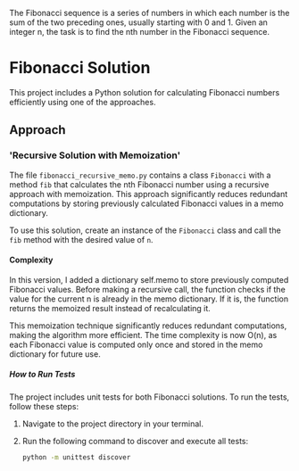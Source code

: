 The Fibonacci sequence is a series of numbers in which each number is the sum of the two preceding ones, usually starting with 0 and 1. Given an integer n, the task is to find the nth number in the Fibonacci sequence.

# Fibonacci Solution

This project includes a Python solution for calculating Fibonacci numbers efficiently using one of the approaches.


## Approach

### 'Recursive Solution with Memoization'

The file `fibonacci_recursive_memo.py` contains a class `Fibonacci` with a method `fib` that calculates the nth Fibonacci number using a recursive approach with memoization. This approach significantly reduces redundant computations by storing previously calculated Fibonacci values in a memo dictionary.

To use this solution, create an instance of the `Fibonacci` class and call the `fib` method with the desired value of `n`.


#### Complexity

In this version, I added a dictionary self.memo to store previously computed Fibonacci values. Before making a recursive call, the function checks if the value for the current n is already in the memo dictionary. If it is, the function returns the memoized result instead of recalculating it.

This memoization technique significantly reduces redundant computations, making the algorithm more efficient. The time complexity is now O(n), as each Fibonacci value is computed only once and stored in the memo dictionary for future use.


##### How to Run Tests

The project includes unit tests for both Fibonacci solutions. To run the tests, follow these steps:

1. Navigate to the project directory in your terminal.
2. Run the following command to discover and execute all tests:

   ```bash
   python -m unittest discover
